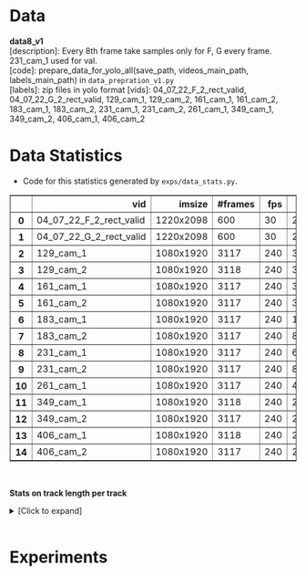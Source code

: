 # Data

**data8_v1** </br>
[description]: Every 8th frame take samples only for F, G every frame. 231_cam_1 used for val. </br>
[code]: prepare_data_for_yolo_all(save_path, videos_main_path, labels_main_path) in `data_prepration_v1.py` </br>
[labels]: zip files in yolo format
[vids]: 04_07_22_F_2_rect_valid, 04_07_22_G_2_rect_valid, 129_cam_1, 129_cam_2, 161_cam_1, 161_cam_2, 183_cam_1, 183_cam_2, 231_cam_1, 231_cam_2, 261_cam_1, 349_cam_1, 349_cam_2, 406_cam_1, 406_cam_2 </br>

 <!-- (#594 images: 2704 x 1520 orig) -> #4092/400 (1024 x 576 train)/(960 x 540 val) -->

# Data Statistics

- Code for this statistics generated by `exps/data_stats.py`.

<table border="1" class="dataframe">
  <thead>
    <tr style="text-align: right;">
      <th></th>
      <th>vid</th>
      <th>imsize</th>
      <th>#frames</th>
      <th>fps</th>
      <th>#dets</th>
      <th>#tracks</th>
    </tr>
  </thead>
  <tbody>
    <tr>
      <th>0</th>
      <td>04_07_22_F_2_rect_valid</td>
      <td>1220x2098</td>
      <td>600</td>
      <td>30</td>
      <td>26413</td>
      <td>46</td>
    </tr>
    <tr>
      <th>1</th>
      <td>04_07_22_G_2_rect_valid</td>
      <td>1220x2098</td>
      <td>600</td>
      <td>30</td>
      <td>22633</td>
      <td>43</td>
    </tr>
    <tr>
      <th>2</th>
      <td>129_cam_1</td>
      <td>1080x1920</td>
      <td>3117</td>
      <td>240</td>
      <td>30201</td>
      <td>15</td>
    </tr>
    <tr>
      <th>3</th>
      <td>129_cam_2</td>
      <td>1080x1920</td>
      <td>3118</td>
      <td>240</td>
      <td>30649</td>
      <td>15</td>
    </tr>
    <tr>
      <th>4</th>
      <td>161_cam_1</td>
      <td>1080x1920</td>
      <td>3117</td>
      <td>240</td>
      <td>35693</td>
      <td>21</td>
    </tr>
    <tr>
      <th>5</th>
      <td>161_cam_2</td>
      <td>1080x1920</td>
      <td>3117</td>
      <td>240</td>
      <td>38349</td>
      <td>23</td>
    </tr>
    <tr>
      <th>6</th>
      <td>183_cam_1</td>
      <td>1080x1920</td>
      <td>3117</td>
      <td>240</td>
      <td>105580</td>
      <td>48</td>
    </tr>
    <tr>
      <th>7</th>
      <td>183_cam_2</td>
      <td>1080x1920</td>
      <td>3117</td>
      <td>240</td>
      <td>86160</td>
      <td>47</td>
    </tr>
    <tr>
      <th>8</th>
      <td>231_cam_1</td>
      <td>1080x1920</td>
      <td>3117</td>
      <td>240</td>
      <td>68671</td>
      <td>32</td>
    </tr>
    <tr>
      <th>9</th>
      <td>231_cam_2</td>
      <td>1080x1920</td>
      <td>3117</td>
      <td>240</td>
      <td>82792</td>
      <td>35</td>
    </tr>
    <tr>
      <th>10</th>
      <td>261_cam_1</td>
      <td>1080x1920</td>
      <td>3117</td>
      <td>240</td>
      <td>46718</td>
      <td>47</td>
    </tr>
    <tr>
      <th>11</th>
      <td>349_cam_1</td>
      <td>1080x1920</td>
      <td>3118</td>
      <td>240</td>
      <td>27195</td>
      <td>10</td>
    </tr>
    <tr>
      <th>12</th>
      <td>349_cam_2</td>
      <td>1080x1920</td>
      <td>3117</td>
      <td>240</td>
      <td>27453</td>
      <td>9</td>
    </tr>
    <tr>
      <th>13</th>
      <td>406_cam_1</td>
      <td>1080x1920</td>
      <td>3118</td>
      <td>240</td>
      <td>27011</td>
      <td>10</td>
    </tr>
    <tr>
      <th>14</th>
      <td>406_cam_2</td>
      <td>1080x1920</td>
      <td>3117</td>
      <td>240</td>
      <td>26554</td>
      <td>10</td>
    </tr>
  </tbody>
</table>

</br>

**Stats on track length per track**
<details>
<summary>[Click to expand]</summary>

<table border="1" class="dataframe">
  <thead>
    <tr style="text-align: right;">
      <th></th>
      <th>vid</th>
      <th>track_id:track_length</th>
    </tr>
  </thead>
  <tbody>
    <tr>
      <th>0</th>
      <td>04_07_22_F_2_rect_valid</td>
      <td>0:600,1:600,2:600,3:600,4:600,5:600,6:600,7:600,8:600,9:600,10:600,11:600,12:600,13:600,14:600,15:600,16:600,17:600,18:600,19:600,20:600,21:254,22:600,23:600,24:600,25:600,26:600,27:310,28:600,29:600,30:600,31:600,32:600,33:600,34:600,35:600,36:600,37:600,38:600,39:600,40:600,41:600,42:600,43:600,44:599,45:50</td>
    </tr>
    <tr>
      <th>1</th>
      <td>04_07_22_G_2_rect_valid</td>
      <td>0:600,1:600,2:600,3:600,4:600,5:164,6:600,7:600,8:600,9:600,10:600,11:600,12:600,13:600,14:213,15:600,16:600,17:600,18:600,19:600,20:600,21:600,22:600,23:600,24:600,25:586,26:600,27:600,28:600,29:600,30:600,31:570,32:600,33:600,34:600,35:600,36:600,37:536,38:443,39:321,40:270,41:164,42:134</td>
    </tr>
    <tr>
      <th>2</th>
      <td>129_cam_1</td>
      <td>0:3117,1:3117,2:316,3:3117,4:3117,5:3117,6:3117,7:3117,8:3117,9:1075,10:1473,11:1101,12:848,13:251,14:201</td>
    </tr>
    <tr>
      <th>3</th>
      <td>129_cam_2</td>
      <td>0:3118,1:3118,2:3118,3:334,4:3118,5:3118,6:3118,7:3118,8:3118,9:1064,10:1509,11:1202,12:844,13:551,14:201</td>
    </tr>
    <tr>
      <th>4</th>
      <td>161_cam_1</td>
      <td>0:3117,1:2791,2:1598,3:3117,4:2719,5:2507,6:2563,7:550,8:3117,9:1833,10:3117,11:3117,12:2077,13:322,14:1080,15:668,16:261,17:423,18:319,19:272,20:125</td>
    </tr>
    <tr>
      <th>5</th>
      <td>161_cam_2</td>
      <td>0:1936,1:1650,2:1666,3:3117,4:810,5:3117,6:2496,7:506,8:3117,9:3117,10:3117,11:1709,12:1733,13:800,14:1548,15:2090,16:937,17:1285,18:837,19:961,20:684,21:665,22:451</td>
    </tr>
    <tr>
      <th>6</th>
      <td>183_cam_1</td>
      <td>0:270,1:2100,2:1500,3:3117,4:3117,5:3117,6:3117,7:3117,8:3117,9:3117,10:3117,11:3117,12:3117,13:3117,14:3117,15:3117,16:3117,17:2070,18:3117,19:3117,20:3117,21:3117,22:3117,23:2565,24:2505,25:1974,26:3117,27:3117,28:1607,29:2666,30:3117,31:3117,32:1320,33:1613,34:1989,35:1947,36:1286,37:1228,38:944,39:804,40:709,41:702,42:688,43:686,44:684,45:682,46:681,47:669</td>
    </tr>
    <tr>
      <th>7</th>
      <td>183_cam_2</td>
      <td>0:2217,1:3117,2:3117,3:3117,4:2047,5:3117,6:3117,7:2013,8:3117,9:3117,10:3117,11:2520,12:2567,13:3117,14:3117,15:3117,16:1917,17:3117,18:3117,19:3117,20:3117,21:1533,22:3117,23:3117,24:1053,25:3117,26:266,27:480,28:270,29:1854,30:1794,31:323,32:1104,33:767,34:714,35:696,36:134,37:683,38:677,39:675,40:674,41:671,42:654,43:516,44:467,45:437,46:331</td>
    </tr>
    <tr>
      <th>8</th>
      <td>231_cam_1</td>
      <td>0:3117,1:3117,2:3117,3:3117,4:3117,5:3117,6:3117,7:3117,8:3117,9:1920,10:1139,11:3117,12:3117,13:3117,14:3117,15:2946,16:1019,17:3057,18:3055,19:296,20:215,21:2782,22:2722,23:2542,24:414,25:2422,26:836,27:1458,28:670,29:425,30:176,31:56</td>
    </tr>
    <tr>
      <th>9</th>
      <td>231_cam_2</td>
      <td>0:3117,1:3117,2:3117,3:3117,4:3117,5:3117,6:3117,7:3117,8:1852,9:776,10:3117,11:3117,12:3117,13:3117,14:3117,15:3117,16:3117,17:1453,18:3117,19:3117,20:3117,21:210,22:3117,23:2924,24:3117,25:3027,26:2769,27:2679,28:2581,29:445,30:210,31:522,32:539,33:404,34:61</td>
    </tr>
    <tr>
      <th>10</th>
      <td>261_cam_1</td>
      <td>0:850,1:1612,2:3117,3:3117,4:2543,5:1240,6:120,7:1030,8:1618,9:120,10:3117,11:2658,12:180,13:377,14:650,15:2950,16:3117,17:1658,18:230,19:1128,20:1685,21:929,22:746,23:171,24:685,25:680,26:644,27:671,28:670,29:661,30:378,31:655,32:654,33:163,34:651,35:647,36:641,37:638,38:629,39:624,40:620,41:490,42:90,43:331,44:231,45:211,46:91</td>
    </tr>
    <tr>
      <th>11</th>
      <td>349_cam_1</td>
      <td>0:1371,1:3118,2:3118,3:3118,4:3118,5:3118,6:3118,7:2918,8:2619,9:1579</td>
    </tr>
    <tr>
      <th>12</th>
      <td>349_cam_2</td>
      <td>0:3117,1:3117,2:3117,3:3117,4:3117,5:3117,6:3117,7:3117,8:2517</td>
    </tr>
    <tr>
      <th>13</th>
      <td>406_cam_1</td>
      <td>0:3118,1:3118,2:3118,3:3118,4:3118,5:3118,6:3118,7:524,8:3118,9:1543</td>
    </tr>
    <tr>
      <th>14</th>
      <td>406_cam_2</td>
      <td>0:3117,1:3117,2:3117,3:3117,4:3117,5:701,6:3117,7:3117,8:3117,9:917</td>
    </tr>
  </tbody>
</table>

</details> </br>

# Experiments
